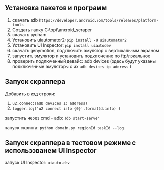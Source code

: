 ## Установка пакетов и программ

1. скачать adb `https://developer.android.com/tools/releases/platform-tools`
2. Создать папку C:\opt\android_scraper
3. скачать pycham
4. Установить uiautomator2:  `pip install -U uiautomator2 `
8. Установить UI Inspector:  `pip install uiautodev`
3. скачать genymotion, подключить эмулятор с вертикальным экраном
4. запустить эмулятор и установить подключение по ftp/локальное
6. проверить подлюченный девайс: adb devices (здесь будут указаны подключенные эмуляторы с их `adb devices ip address` )

## Запуск скраппера

Добавить в код строки:

1. `u2.connect(adb devices ip address)`
2. `logger.log('u2 connect info {0}'.format(d.info) )`

запустить через cmd - adb: `adb start-server`

запуск скрипта:
`python domain.py regionId taskId --log`

## Запуск скраппера в тестовом режиме с использованем UI Inspector

запуск UI Inspector:  `uiauto.dev`

